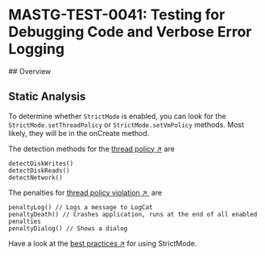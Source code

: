 # MASTG-TEST-0041: Testing for Debugging Code and Verbose Error Logging
## Overview
## Static Analysis
To determine whether `StrictMode` is enabled, you can look for the `StrictMode.setThreadPolicy` or `StrictMode.setVmPolicy` methods. Most likely, they will be in the onCreate method.

The detection methods for the [thread policy ↗](https://javabeat.net/strictmode-android-1/) are

```
detectDiskWrites()
detectDiskReads()
detectNetwork()
```

The penalties for [thread policy violation ↗ ](https://javabeat.net/strictmode-android-1/) are

```
penaltyLog() // Logs a message to LogCat
penaltyDeath() // Crashes application, runs at the end of all enabled penalties
penaltyDialog() // Shows a dialog
```

Have a look at the [best practices ↗](https://code.tutsplus.com/android-best-practices-strictmode--mobile-7581t) for using StrictMode.